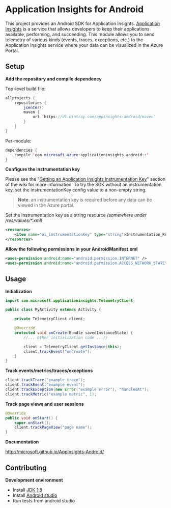 # Application Insights for Android

This project provides an Android SDK for Application Insights. [Application Insights](http://azure.microsoft.com/en-us/services/application-insights/) is a service that allows developers to keep their applications available, performing, and succeeding. This module allows you to send telemetry of various kinds (events, traces, exceptions, etc.) to the Application Insights service where your data can be visualized in the Azure Portal.




## Setup ##


**Add the repository and compile dependency**

Top-level build file:
```java
allprojects {
    repositories {
        jcenter()
        maven {
            url 'https://dl.bintray.com/appinsights-android/maven'
        }
    }
}
```

Per-module:
```java
dependencies {
    compile 'com.microsoft.azure:applicationinsights-android:+'
}
```

**Configure the instrumentation key**

Please see the "[Getting an Application Insights Instrumentation Key](https://github.com/Microsoft/AppInsights-Home/wiki#getting-an-application-insights-instrumentation-key)" section of the wiki for more information. To try the SDK without an instrumentation key, set the instrumentationKey config value to a non-empty string.
>**Note**: an instrumentation key is required before any data can be viewed in the Azure portal.

Set the instrumentation key as a string resource _(somewhere under /res/values/*.xml)_
```xml
<resources>
    <item name="ai_instrumentationKey" type="string">Instrumentation_Key_Goes_Here</item>
</resources>
```

**Allow the following permissions in your AndroidManifest.xml**

```xml
<uses-permission android:name="android.permission.INTERNET" />
<uses-permission android:name="android.permission.ACCESS_NETWORK_STATE" />
```





## Usage ##


**Initialization**
```java
import com.microsoft.applicationinsights.TelemetryClient;
```
```java
public class MyActivity extends Activity {

    private TelemetryClient client;

    @Override
    protected void onCreate(Bundle savedInstanceState) {
        //... other initialization code ...//

        client = TelemetryClient.getInstance(this);
        client.trackEvent("onCreate");
    }
}
```

**Track events/metrics/traces/exceptions**

```java
client.trackTrace("example trace");
client.trackEvent("example event");
client.trackException(new Error("example error"), "handledAt");
client.trackMetric("example metric", 1);
```

**Track page views and user sessions**
```java
@Override
public void onStart() {
    super.onStart();
    client.trackPageView("page name");
}
```
**Documentation**

http://microsoft.github.io/AppInsights-Android/



## Contributing ##


**Development environment**

* Install <a href="http://www.oracle.com/technetwork/java/javase/downloads/jdk8-downloads-2133151.html" target="_blank">JDK 1.8</a>
* Install <a href="http://developer.android.com/sdk/index.html" target="_blank">Android studio</a>
* Run tests from android studio
